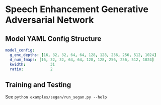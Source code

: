 # Speech Enhancement Generative Adversarial Network

## Model YAML Config Structure

```yaml
model_config:
  g_enc_depths: [16, 32, 32, 64, 64, 128, 128, 256, 256, 512, 1024]
  d_num_fmaps: [16, 32, 32, 64, 64, 128, 128, 256, 256, 512, 1024]
  kwidth:           31
  ratio:            2
```

## Training and Testing

See `python examples/segan/run_segan.py --help`